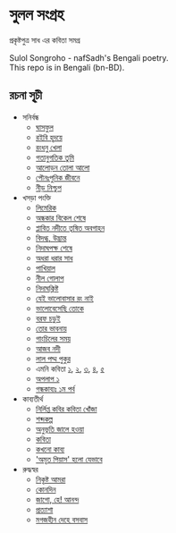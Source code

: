 # সুলল সংগ্রহ

প্রকৃষ্টপুত্র সাধ এর কবিতা সমগ্র

Sulol Songroho - nafSadh's Bengali poetry. \
This repo is in Bengali (bn-BD).

## রচনা সূৃচী

- সনির্বন্ধ
  - [ঘাসফুল](ghasphul)
  - [রইবি হৃদয়ে](roibi-hridoye)
  - [রংধনু খেলা](rongdhonu-khela)
  - [গতানুগতিক তুমি](gotanugotik-tumi)
  - [আলোড়ন তোলা আলো](aloron-tola-alo)
  - [পৌনঃপুনিক জীবনে](pounopunik-zibone)
  - [নীড় নিশ্চুপ](niirr-nishchup)
- খসড়া পংক্তি
  - [লিমেরিক](limerick)
  - [অন্ধকার বিকেল শেষে](ondhokar-bikel-shesse)
  - [প্লাবিত নদীতে তৃষিত অবগাহন](plabito-nodite-trissito-obogahon)
  - [বিদগ্ধ, উদ্ভ্রান্ত](bidogdho-udvranto)
  - [নিদাঘপক্ষ শেষে](nidagh-pokqho-shesse)
  - [অধরা ধরার সাধ](odhora-dhorar-sadh)
  - [পাখিয়াল](pakhiyal)
  - [নীল গোলাপ](niil-golap)
  - [নিদাঘক্লিষ্ট](nidaghklisto)
  - [যেই ভালোবাসার রং নাই](ronghin-valobasa)
  - [ভালোবেসেছি তোকে](valobesechi-toke)
  - [বরফ চড়ুই](boroph-chorui)
  - [তোর ভাবনায়](tor-vabnay)
  - [গাংচিলের সময়](gangchiler-somoy)
  - [আজব নদী](azob-nodii)
  - [লাল পদ্ম পুকুর](lal-podmo-pukur)
  - এমনি কবিতা [১](emni-kobita-01), [২](emni-kobita-02), [৩](emni-kobita-03), [৪](emni-kobita-04), [৫](emni-kobita-05)
  - [অপলাপ ১](opolap-01)
  - [গন্ধকাব্যঃ ১ম পর্ব](gondho1)
- কাব্যতীর্থ
  - [নির্লিপ্ত কবির কবিতা খোঁজা](nirlipto-kobir-kobita-khoja)
  - [শব্দকল্প](shobdokolpo)
  - [অনুভূতি জালে হওয়া](onuvuti-zale-howa)
  - [কবিতা](kobita)
  - [কখনো কাব্য](kokhono-kabyo)
  - ['অমৃত পিয়াস' হলো যেভাবে](annotation-on-omrito-piyas)
- রুদ্ধস্বর
  - [নিকৃষ্ট আমরা](niktrissto-amra)
  - [কোনদিন](konodin)
  - [জাগো, হে! আনন্দ](jago-he-anondo)
  - [প্রত্যাশা](protyasha)
  - [মগজহীন দেহে বসবাস](mogozhiin-dehe-bosobas)
